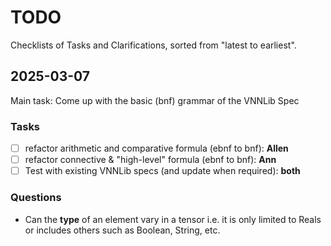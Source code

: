 # TODO
Checklists of Tasks and Clarifications, sorted from "latest to earliest".

## 2025-03-07
Main task: Come up with the basic (bnf) grammar of the VNNLib Spec
### Tasks
- [ ] refactor arithmetic and comparative formula (ebnf to bnf): **Allen**
- [ ] refactor connective & "high-level" formula (ebnf to bnf): **Ann**
- [ ] Test with existing VNNLib specs (and update when required): **both**

### Questions
- Can the **type** of an element vary in a tensor i.e. it is only limited to Reals or includes others such as Boolean, String, etc.
